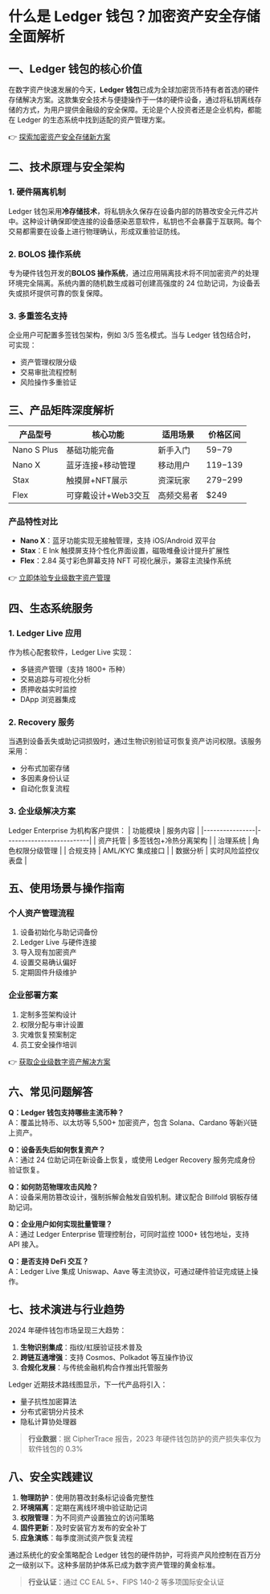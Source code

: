 # 什么是 Ledger 钱包？加密资产安全存储全面解析

## 一、Ledger 钱包的核心价值

在数字资产快速发展的今天，**Ledger 钱包**已成为全球加密货币持有者首选的硬件存储解决方案。这款集安全技术与便捷操作于一体的硬件设备，通过将私钥离线存储的方式，为用户提供金融级的安全保障。无论是个人投资者还是企业机构，都能在 Ledger 的生态系统中找到适配的资产管理方案。

👉 [探索加密资产安全存储新方案](https://bit.ly/okx_welcome)

## 二、技术原理与安全架构

### 1. 硬件隔离机制
Ledger 钱包采用**冷存储技术**，将私钥永久保存在设备内部的防篡改安全元件芯片中。这种设计确保即使连接的设备感染恶意软件，私钥也不会暴露于互联网。每个交易都需要在设备上进行物理确认，形成双重验证防线。

### 2. BOLOS 操作系统
专为硬件钱包开发的**BOLOS 操作系统**，通过应用隔离技术将不同加密资产的处理环境完全隔离。系统内置的随机数生成器可创建高强度的 24 位助记词，为设备丢失或损坏提供可靠的恢复保障。

### 3. 多重签名支持
企业用户可配置多签钱包架构，例如 3/5 签名模式。当与 Ledger 钱包结合时，可实现：
- 资产管理权限分级
- 交易审批流程控制
- 风险操作多重验证

## 三、产品矩阵深度解析

| 产品型号       | 核心功能                  | 适用场景               | 价格区间      |
|----------------|---------------------------|------------------------|---------------|
| Nano S Plus    | 基础功能完备              | 新手入门               | $59-$79       |
| Nano X         | 蓝牙连接+移动管理         | 移动用户               | $119-$139     |
| Stax           | 触摸屏+NFT展示            | 资深玩家               | $279-$299     |
| Flex           | 可穿戴设计+Web3交互       | 高频交易者             | $249          |

### 产品特性对比
- **Nano X**：蓝牙功能实现无接触管理，支持 iOS/Android 双平台
- **Stax**：E Ink 触摸屏支持个性化界面设置，磁吸堆叠设计提升扩展性
- **Flex**：2.84 英寸彩色屏幕支持 NFT 可视化展示，兼容主流操作系统

👉 [立即体验专业级数字资产管理](https://bit.ly/okx_welcome)

## 四、生态系统服务

### 1. Ledger Live 应用
作为核心配套软件，Ledger Live 实现：
- 多链资产管理（支持 1800+ 币种）
- 交易追踪与可视化分析
- 质押收益实时监控
- DApp 浏览器集成

### 2. Recovery 服务
当遇到设备丢失或助记词损毁时，通过生物识别验证可恢复资产访问权限。该服务采用：
- 分布式加密存储
- 多因素身份认证
- 自动化恢复流程

### 3. 企业级解决方案
Ledger Enterprise 为机构客户提供：
| 功能模块       | 服务内容                 |
|----------------|--------------------------|
| 资产托管       | 多签钱包+冷热分离架构    |
| 治理系统       | 角色权限分级管理         |
| 合规支持       | AML/KYC 集成接口         |
| 数据分析       | 实时风险监控仪表盘       |

## 五、使用场景与操作指南

### 个人资产管理流程
1. 设备初始化与助记词备份
2. Ledger Live 与硬件连接
3. 导入现有加密资产
4. 设置交易确认偏好
5. 定期固件升级维护

### 企业部署方案
1. 定制多签架构设计
2. 权限分配与审计设置
3. 灾难恢复预案制定
4. 员工安全操作培训

👉 [获取企业级数字资产解决方案](https://bit.ly/okx_welcome)

## 六、常见问题解答

**Q：Ledger 钱包支持哪些主流币种？**  
A：覆盖比特币、以太坊等 5,500+ 加密资产，包含 Solana、Cardano 等新兴链上资产。

**Q：设备丢失后如何恢复资产？**  
A：通过 24 位助记词在新设备上恢复，或使用 Ledger Recovery 服务完成身份验证恢复。

**Q：如何防范物理攻击风险？**  
A：设备采用防篡改设计，强制拆解会触发自毁机制。建议配合 Billfold 钢板存储助记词。

**Q：企业用户如何实现批量管理？**  
A：通过 Ledger Enterprise 管理控制台，可同时监控 1000+ 钱包地址，支持 API 接入。

**Q：是否支持 DeFi 交互？**  
A：Ledger Live 集成 Uniswap、Aave 等主流协议，可通过硬件验证完成链上操作。

## 七、技术演进与行业趋势

2024 年硬件钱包市场呈现三大趋势：
1. **生物识别集成**：指纹/虹膜验证技术普及
2. **跨链互通增强**：支持 Cosmos、Polkadot 等互操作协议
3. **合规化发展**：与传统金融机构合作推出托管服务

Ledger 近期技术路线图显示，下一代产品将引入：
- 量子抗性加密算法
- 分布式密钥分片技术
- 隐私计算协处理器

> **行业数据**：据 CipherTrace 报告，2023 年硬件钱包防护的资产损失率仅为软件钱包的 0.3%

## 八、安全实践建议

1. **物理防护**：使用防篡改封条标记设备完整性
2. **环境隔离**：定期在离线环境中验证助记词
3. **权限管理**：为不同资产设置独立的访问策略
4. **固件更新**：及时安装官方发布的安全补丁
5. **应急演练**：每季度测试资产恢复流程

通过系统化的安全策略配合 Ledger 钱包的硬件防护，可将资产风险控制在百万分之一级别以下。这种多层防护体系已成为数字资产管理的黄金标准。

> **行业认证**：通过 CC EAL 5+、FIPS 140-2 等多项国际安全认证